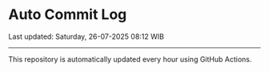 # Auto Commit Log

Last updated: Saturday, 26-07-2025 08:12 WIB

---

This repository is automatically updated every hour using GitHub Actions.

